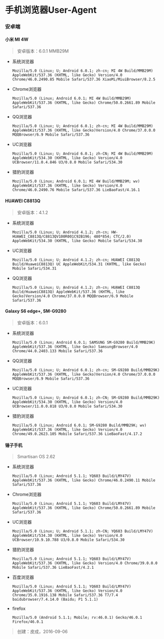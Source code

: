 # 手机浏览器User-Agent

### 安卓端

#### 小米 MI 4W

> 安卓版本：6.0.1 MMB29M

* 系统浏览器

    ```
    Mozilla/5.0 (Linux; U; Android 6.0.1; zh-cn; MI 4W Build/MMB29M) AppleWebKit/537.36 (KHTML, like Gecko) Version/4.0 Chrome/46.0.2490.85 Mobile Safari/537.36 XiaoMi/MiuiBrowser/8.2.5
    ```

* Chrome浏览器

    ```
    Mozilla/5.0 (Linux; Android 6.0.1; MI 4W Build/MMB29M) AppleWebKit/537.36 (KHTML, like Gecko) Chrome/50.0.2661.89 Mobile Safari/537.36
    ```

* QQ浏览器

    ```
    Mozilla/5.0 (Linux; U; Android 6.0.1; zh-cn; MI 4W Build/MMB29M) AppleWebKit/537.36 (KHTML, like Gecko)Version/4.0 Chrome/37.0.0.0 MQQBrowser/6.9 Mobile Safari/537.36
    ```

* UC浏览器

    ```
    Mozilla/5.0 (Linux; U; Android 6.0.1; zh-CN; MI 4W Build/MMB29M) AppleWebKit/534.30 (KHTML, like Gecko) Version/4.0 UCBrowser/11.0.4.846 U3/0.8.0 Mobile Safari/534.30
    ```

* 猎豹浏览器

    ```
    Mozilla/5.0 (Linux; Android 6.0.1; MI 4W Build/MMB29M; wv) AppleWebKit/537.36 (KHTML, like Gecko) Version/4.0 Chrome/46.0.2490.76 Mobile Safari/537.36 LieBaoFast/4.16.1
    ```

#### HUAWEI C8813Q

> 安卓版本：4.1.2

* 系统浏览器

    ```
    Mozilla/5.0 (Linux; U; Android 4.1.2; zh-cn; HW-HUAWEI_C8813Q/C8813QV100R001C92B196; 480*854; CTC/2.0) AppleWebKit/534.30 (KHTML, like Gecko) Mobile Safari/534.30
    ```

* UC浏览器

    ```
    Mozilla/5.0 (Linux; U; Android 4.1.2; zh-cn; HUAWEI C8813Q Build/HuaweiC8813Q) UC AppleWebKit/534.31 (KHTML, like Gecko) Mobile Safari/534.31
    ```

* QQ浏览器

    ```
    Mozilla/5.0 (Linux; U; Android 4.1.2; zh-cn; HUAWEI C8813Q Build/HuaweiC8813Q) AppleWebKit/537.36 (KHTML, like Gecko)Version/4.0 Chrome/37.0.0.0 MQQBrowser/6.9 Mobile Safari/537.36
    ```

#### Galaxy S6 edge+, SM-G9280

> 安卓版本：6.0.1

* 系统浏览器

    ```
    Mozilla/5.0 (Linux; Android 6.0.1; SAMSUNG SM-G9280 Build/MMB29K) AppleWebKit/537.36 (KHTML, like Gecko) SamsungBrowser/4.0 Chrome/44.0.2403.133 Mobile Safari/537.36
    ```

* QQ浏览器

    ```
    Mozilla/5.0 (Linux; U; Android 6.0.1; zh-cn; SM-G9280 Build/MMB29K) AppleWebKit/537.36 (KHTML, like Gecko)Version/4.0 Chrome/37.0.0.0 MQQBrowser/6.9 Mobile Safari/537.36
    ```

* UC浏览器

    ```
    Mozilla/5.0 (Linux; U; Android 6.0.1; zh-CN; SM-G9280 Build/MMB29K) AppleWebKit/534.30 (KHTML, like Gecko) Version/4.0 UCBrowser/11.0.0.818 U3/0.8.0 Mobile Safari/534.30
    ```

* 猎豹浏览器

    ```
    Mozilla/5.0 (Linux; Android 6.0.1; SM-G9280 Build/MMB29K; wv) AppleWebKit/537.36 (KHTML, like Gecko) Version/4.0 Chrome/49.0.2623.105 Mobile Safari/537.36 LieBaoFast/4.17.2
    ```

#### 锤子手机

> Smartisan OS 2.62

* 系统浏览器

    ```
    Mozilla/5.0 (Linux; Android 5.1.1; YQ603 Build/LMY47V) AppleWebKit/537.36 (KHTML, like Gecko) Chrome/46.0.2490.11 Mobile Safari/537.36
    ```

* Chrome浏览器

    ```
    Mozilla/5.0 (Linux; Android 5.1.1; YQ603 Build/LMY47V) AppleWebKit/537.36 (KHTML, like Gecko) Chrome/50.0.2661.89 Mobile Safari/537.36
    ```

* UC浏览器

    ```
    Mozilla/5.0 (Linux; U; Android 5.1.1; zh-CN; YQ603 Build/LMY47V) AppleWebKit/534.30 (KHTML, like Gecko) Version/4.0 UCBrowser/10.9.10.788 U3/0.8.0 Mobile Safari/534.30
    ```

* 猎豹浏览器

    ```
    Mozilla/5.0 (Linux; Android 5.1.1; YQ603 Build/LMY47V) AppleWebKit/537.36 (KHTML, like Gecko) Version/4.0 Chrome/39.0.0.0 Mobile Safari/537.36 LieBaoFast/4.2.1
    ```

* 百度浏览器

    ```
    Mozilla/5.0 (Linux; Android 5.1.1; YQ603 Build/LMY47V) AppleWebKit/537.36 (KHTML, like Gecko) Version/4.0 Chrome/35.0.1916.138 Mobile Safari/537.36 T7/7.4 baidubrowser/7.4.14.0 (Baidu; P1 5.1.1)
    ```

* firefox

    ```
    Mozilla/5.0 (Android 5.1.1; Mobile; rv:46.0.1) Gecko/46.0.1 Firefox/46.0.1
    ```

> 创建：皮成，2016-09-06

